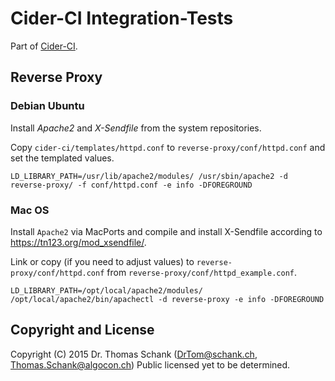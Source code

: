 # Cider-CI Integration-Tests

Part of [Cider-CI](https://github.com/cider-ci/cider-ci).

Reverse Proxy
-------------

### Debian Ubuntu

Install _Apache2_ and _X-Sendfile_ from the system repositories.

Copy `cider-ci/templates/httpd.conf` to `reverse-proxy/conf/httpd.conf` and set
the templated values.

    LD_LIBRARY_PATH=/usr/lib/apache2/modules/ /usr/sbin/apache2 -d reverse-proxy/ -f conf/httpd.conf -e info -DFOREGROUND


### Mac OS

Install `Apache2` via MacPorts and compile and install X-Sendfile according to
<https://tn123.org/mod_xsendfile/>.

Link or copy (if you need to adjust values) to `reverse-proxy/conf/httpd.conf`
from `reverse-proxy/conf/httpd_example.conf`.

    LD_LIBRARY_PATH=/opt/local/apache2/modules/ /opt/local/apache2/bin/apachectl -d reverse-proxy -e info -DFOREGROUND


## Copyright and License

Copyright (C) 2015 Dr. Thomas Schank  (DrTom@schank.ch, Thomas.Schank@algocon.ch)
Public licensed yet to be determined.
